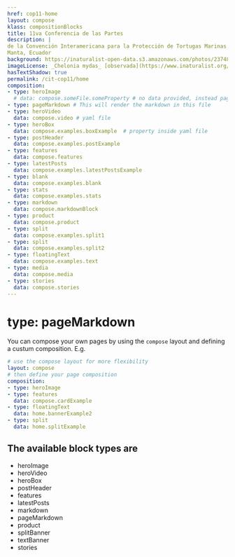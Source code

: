 ```yaml
---
href: cop11-home
layout: compose
klass: compositionBlocks
title: 11va Conferencia de las Partes
description: |
de la Convención Interamericana para la Protección de Tortugas Marinas
Manta, Ecuador
background: https://inaturalist-open-data.s3.amazonaws.com/photos/237489418/original.jpg
imageLicense: _Chelonia mydas_ [observada](https://www.inaturalist.org/observations/138910530){:target="_blank"} por scienceco_fn cerca de Manta
hasTextShadow: true
permalink: /cit-cop11/home
composition:
- type: heroImage
  # data: compose.someFile.someProperty # no data provided, instead page data will be used
- type: pageMarkdown # This will render the markdown in this file
- type: heroVideo
  data: compose.video # yaml file
- type: heroBox
  data: compose.examples.boxExample  # property inside yaml file
- type: postHeader
  data: compose.examples.postExample
- type: features
  data: compose.features
- type: latestPosts
  data: compose.examples.latestPostsExample
- type: blank
  data: compose.examples.blank
- type: stats
  data: compose.examples.stats
- type: markdown
  data: compose.markdownBlock
- type: product
  data: compose.product
- type: split
  data: compose.examples.split1
- type: split
  data: compose.examples.split2
- type: floatingText
  data: compose.examples.text
- type: media
  data: compose.media
- type: stories
  data: compose.stories
---
```


# type: pageMarkdown
You can compose your own pages by using the `compose` layout and defining a custum composition. E.g.

```yaml
# use the compose layout for more flexibility
layout: compose
# then define your page composition
composition:
- type: heroImage 
- type: features
  data: compose.cardExample
- type: floatingText
  data: home.bannerExample2
- type: split
  data: home.splitExample
```

## The available block types are
* heroImage
* heroVideo
* heroBox
* postHeader
* features
* latestPosts
* markdown
* pageMarkdown
* product
* splitBanner
* textBanner
* stories